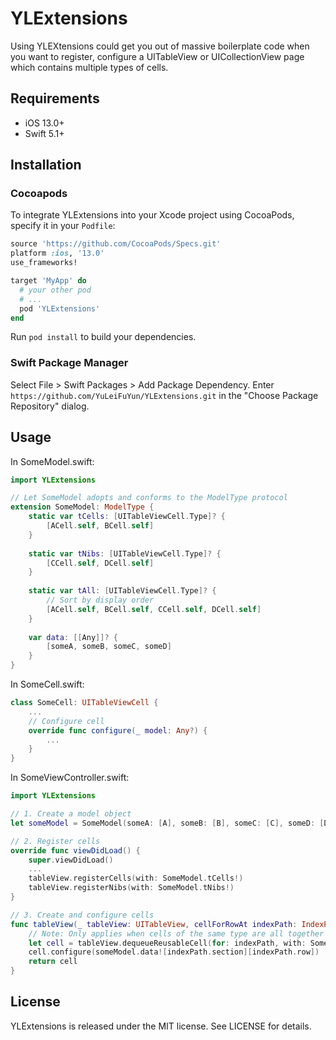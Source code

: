 # YLExtensions
Using YLEXtensions could get you out of massive boilerplate code when you want to register, configure a UITableView or UICollectionView page which contains multiple types of cells.



## Requirements

* iOS 13.0+
* Swift 5.1+



## Installation

### Cocoapods

To integrate YLExtensions into your Xcode project using CocoaPods, specify it in your `Podfile`:

```ruby
source 'https://github.com/CocoaPods/Specs.git'
platform :ios, '13.0'
use_frameworks!

target 'MyApp' do
  # your other pod
  # ...
  pod 'YLExtensions'
end
```

Run `pod install` to build your dependencies.

### Swift Package Manager

Select File > Swift Packages > Add Package Dependency. Enter `https://github.com/YuLeiFuYun/YLExtensions.git` in the "Choose Package Repository" dialog.



## Usage

In SomeModel.swift:

```swift
import YLExtensions

// Let SomeModel adopts and conforms to the ModelType protocol
extension SomeModel: ModelType {
    static var tCells: [UITableViewCell.Type]? {
        [ACell.self, BCell.self]
    }
    
    static var tNibs: [UITableViewCell.Type]? {
        [CCell.self, DCell.self]
    }
    
    static var tAll: [UITableViewCell.Type]? {
        // Sort by display order
        [ACell.self, BCell.self, CCell.self, DCell.self]
    }
    
    var data: [[Any]]? {
        [someA, someB, someC, someD]
    }
}
```

In SomeCell.swift:

```swift
class SomeCell: UITableViewCell {
    ...
    // Configure cell
    override func configure(_ model: Any?) {
        ...
    }
}
```

In SomeViewController.swift:

```swift
import YLExtensions

// 1. Create a model object
let someModel = SomeModel(someA: [A], someB: [B], someC: [C], someD: [D])

// 2. Register cells
override func viewDidLoad() {
    super.viewDidLoad()
    ...
    tableView.registerCells(with: SomeModel.tCells!)
    tableView.registerNibs(with: SomeModel.tNibs!)
}

// 3. Create and configure cells
func tableView(_ tableView: UITableView, cellForRowAt indexPath: IndexPath) -> UITableViewCell {
    // Note: Only applies when cells of the same type are all together and the different types of cells are in different section.
    let cell = tableView.dequeueReusableCell(for: indexPath, with: SomeModel.tAll!)
    cell.configure(someModel.data![indexPath.section][indexPath.row])
    return cell
}
```



## License

YLExtensions is released under the MIT license. See LICENSE for details.